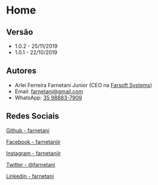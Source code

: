 # Home

## Versão

- 1.0.2 - 25/11/2019
- 1.0.1 - 22/10/2019

## Autores

- Arlei Ferreira Farnetani Junior (CEO na [Farsoft Systems](http://www.farsoft.com.br))
- Email: [farnetani@gmail.com](farnetani@gmail.com)
- WhatsApp: [35 98883-7909](https://wa.me/5535988837909?text=Ola)

## Redes Sociais

[Github - farnetani](https://github.com/farnetani/)

[Facebook - farnetanijr](https://fb.com/farnetanijr)

[Instagram - farnetanijr](https://www.instagram.com/farnetanijr/)

[Twitter - @farnetani](https://twitter.com/farnetani)

[Linkedin - farnetani](https://www.linkedin.com/in/farnetani/?originalSubdomain=br)
